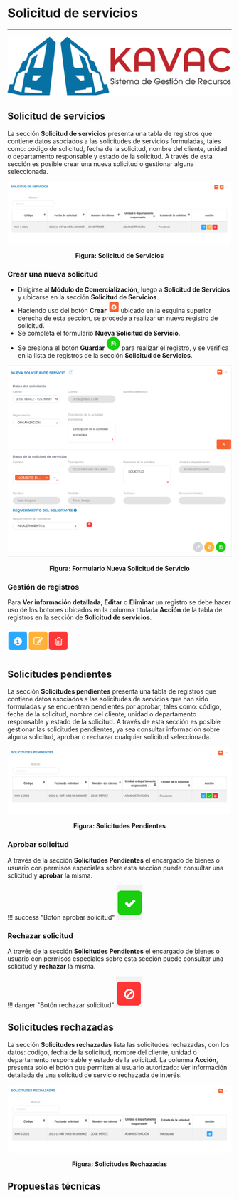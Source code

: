 # Solicitud de servicios
************************

![Screenshot](img/logokavac.png#imagen)


## Solicitud de servicios

La sección **Solicitud de servicios** presenta una tabla de registros que contiene datos asociados a las solicitudes de servicios formuladas, tales como: código de solicitud, fecha de la solicitud, nombre del cliente, unidad o departamento responsable y estado de la solicitud. A través de esta sección es posible crear una nueva solicitud o gestionar alguna seleccionada.  

![Screenshot](img/img1029.png#imagen)<div style="text-align: center;font-weight: bold">Figura: Solicitud de Servicios</div>

### Crear una nueva solicitud

-   Dirigirse al **Módulo de Comercialización**, luego a **Solicitud de Servicios** y ubicarse en la sección **Solicitud de Servicios**. 
-   Haciendo uso del botón **Crear** ![Screenshot](img/create.png#imagen) ubicado en la esquina superior derecha de esta sección, se procede a realizar un nuevo registro de solicitud. 
-   Se completa el formulario **Nueva Solicitud de Servicio**. 
-   Se presiona el botón **Guardar** ![Screenshot](img/save.png#imagen) para realizar el registro, y se verifica en la lista de registros de la sección **Solicitud de Servicios**. 

![Screenshot](img/img10291.png#imagen)<div style="text-align: center;font-weight: bold">Figura: Formulario Nueva Solicitud de Servicio</div>


### Gestión de registros

Para **Ver información detallada**, **Editar** o **Eliminar** un registro se debe hacer uso de los botones ubicados en la columna titulada **Acción** de la tabla de registros en la sección de **Solicitud de servicios**.

![Screenshot](img/manage.png#imagen)

## Solicitudes pendientes

La sección **Solicitudes pendientes** presenta una tabla de registros que contiene datos asociados a las solicitudes de servicios que han sido formuladas y se encuentran pendientes por aprobar, tales como: código, fecha de la solicitud, nombre del cliente, unidad o departamento responsable y estado de la solicitud. A través de esta sección es posible gestionar las solicitudes pendientes, ya sea consultar información sobre alguna solicitud, aprobar o rechazar cualquier solicitud seleccionada.  

![Screenshot](img/img1030.png#imagen)<div style="text-align: center;font-weight: bold">Figura: Solicitudes Pendientes</div>

### Aprobar solicitud

A través de la sección **Solicitudes Pendientes** el encargado de bienes o usuario con permisos especiales sobre esta sección puede consultar una solicitud y **aprobar** la misma.

!!! success "Botón aprobar solicitud"
    ![Screenshot](img/approve.png#imagen)

### Rechazar solicitud

A través de la sección **Solicitudes Pendientes** el encargado de bienes o usuario con permisos especiales sobre esta sección puede consultar una solicitud y **rechazar** la misma.

!!! danger "Botón rechazar solicitud"
    ![Screenshot](img/deny.png#imagen)

## Solicitudes rechazadas

La sección **Solicitudes rechazadas** lista las solicitudes rechazadas, con los datos: código, fecha de la solicitud, nombre del cliente, unidad o departamento responsable y estado de la solicitud. La columna **Acción**, presenta solo el botón que permiten al usuario autorizado: Ver información detallada de una solicitud de servicio rechazada de interés.

![Screenshot](img/img1031.png#imagen)<div style="text-align: center;font-weight: bold">Figura: Solicitudes Rechazadas</div>

## Propuestas técnicas

